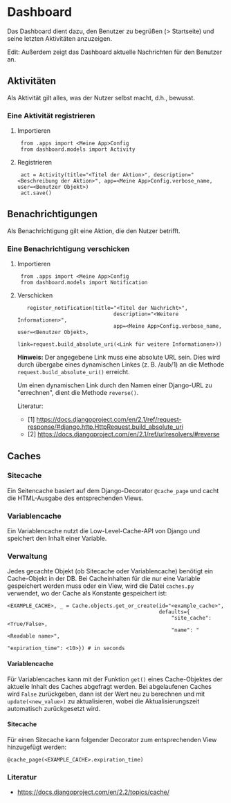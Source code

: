 # Dashboard 
Das Dashboard dient dazu, den Benutzer zu begrüßen (> Startseite) 
und seine letzten Aktivitäten anzuzeigen.

Edit: Außerdem zeigt das Dashboard aktuelle Nachrichten für den Benutzer an.

## Aktivitäten
Als Aktivität gilt alles, was der Nutzer selbst macht, d.h., bewusst.

### Eine Aktivität registrieren 
1. Importieren

        from .apps import <Meine App>Config
        from dashboard.models import Activity

2. Registrieren
        
        act = Activity(title="<Titel der Aktion>", description="<Beschreibung der Aktion>", app=<Meine App>Config.verbose_name, user=<Benutzer Objekt>)
        act.save()
        
## Benachrichtigungen
Als Benachrichtigung gilt eine Aktion, die den Nutzer betrifft.

### Eine Benachrichtigung verschicken
1. Importieren
        
        from .apps import <Meine App>Config
        from dashboard.models import Notification
        
2. Verschicken
          
          register_notification(title="<Titel der Nachricht>",
                                      description="<Weitere Informationen>",
                                      app=<Meine App>Config.verbose_name, user=<Benutzer Objekt>,
                                      link=request.build_absolute_uri(<Link für weitere Informationen>))
                                    
    **Hinweis:** Der angegebene Link muss eine absolute URL sein. 
    Dies wird durch übergabe eines dynamischen Linkes (z. B. /aub/1) an die Methode `request.build_absolute_uri()` erreicht.
    
    Um einen dynamischen Link durch den Namen einer Django-URL zu "errechnen", dient die Methode `reverse()`.
    
    Literatur:
    - [1] https://docs.djangoproject.com/en/2.1/ref/request-response/#django.http.HttpRequest.build_absolute_uri
    - [2] https://docs.djangoproject.com/en/2.1/ref/urlresolvers/#reverse 
    
## Caches
### Sitecache
Ein Seitencache basiert auf dem Django-Decorator `@cache_page`  und cacht die HTML-Ausgabe des entsprechenden Views.

### Variablencache
Ein Variablencache nutzt die Low-Level-Cache-API von Django und speichert den Inhalt einer Variable.

### Verwaltung
Jedes gecachte Objekt (ob Sitecache oder Variablencache) benötigt ein Cache-Objekt in der DB. Bei Cacheinhalten für die nur eine Variable gespeichert werden muss oder ein View, wird die Datei `caches.py` verwendet, wo der Cache als Konstante gespeichert ist:
```
<EXAMPLE_CACHE>, _ = Cache.objects.get_or_create(id="<example_cache>",
                                                 defaults={
                                                     "site_cache": <True/False>,
                                                     "name": "<Readable name>",
                                                     "expiration_time": <10>}) # in seconds

```
#### Variablencache
Für Variablencaches kann mit der Funktion `get()` eines Cache-Objektes der aktuelle Inhalt des Caches abgefragt werden.
Bei abgelaufenen Caches wird `False` zurückgeben, dann ist der Wert neu zu berechnen und mit `update(<new_value>)` zu aktualisieren, wobei die Aktualisierungszeit automatisch zurückgesetzt wird.

#### Sitecache
Für einen Sitecache kann folgender Decorator zum entsprechenden View hinzugefügt werden:
```
@cache_page(<EXAMPLE_CACHE>.expiration_time)
```

### Literatur
- https://docs.djangoproject.com/en/2.2/topics/cache/